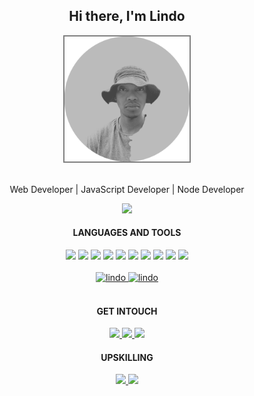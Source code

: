 <h2 align='center'><strong>Hi there, I'm Lindo</strong></h2>
<div align="center">
  <img src="https://raw.githubusercontent.com/Lindo-code/images/main/port/github.png" height="auto" width="200" style="border: 2px solid  gray;">
</div>
<br>
<p align='center'>Web Developer | JavaScript Developer | Node Developer</p>
<div align="center">
  <a href="https://lindo-code.github.io/portfolio-website/" target="_blank">
    <img src="https://img.shields.io/badge/website-000000?style=for-the-badge&logo=About.me&logoColor=white" target="_blank">
  </a>
</div>
<div align=center>
  <h4><b>LANGUAGES AND TOOLS</b></h4>
  <img src="https://img.shields.io/badge/JavaScript-323330?style=for-the-badge&logo=javascript&logoColor=F7DF1E">
  <img src="https://img.shields.io/badge/HTML-239120?style=for-the-badge&logo=html5&logoColor=white">
  <img src="https://img.shields.io/badge/CSS-593D88?&style=for-the-badge&logo=css3&logoColor=white">
  <img src="https://img.shields.io/badge/Git-14354C?style=for-the-badge&logo=git&logoColor=white">
  <img src="https://img.shields.io/badge/Jasmine-F7DF1E?style=for-the-badge&logo=jasmine&logoColor=purple">
  <img src="https://img.shields.io/badge/Node.js-43853D?style=for-the-badge&logo=node.js&logoColor=white">
  <img src="https://img.shields.io/badge/Webpack-4A4A55?style=for-the-badge&logo=webpack&logoColor=white">
  <img src="https://img.shields.io/badge/PostgreSQL-316192?style=for-the-badge&logo=postgresql&logoColor=white">
  <img src="https://img.shields.io/badge/Docker-CC6699?style=for-the-badge&logo=docker&logoColor=blue">
  <img src="https://img.shields.io/badge/Figma-F24E1E?style=for-the-badge&logo=figma&logoColor=white">
</div>
<br>
<div align="center">
  <a href="https://github.com/lindo-code">
    <img height="160em" src="https://github-readme-stats.vercel.app/api?username=lindo-code&show_icons=true&locale=en" alt="lindo"/>
    <img height="160em" src="https://github-readme-stats.vercel.app/api/top-langs?username=lindo-code&show_icons=true&locale=en&layout=compact&" alt="lindo" />
  </a>
</div>
<br>
<div align="center">
  <h4><b>GET INTOUCH</b></h4>
  <a href="https://lindo-code.github.io/portfolio-website/" target="_blank">
    <img src="https://img.shields.io/badge/website-000000?style=for-the-badge&logo=About.me&logoColor=white" target="_blank">
  </a>
  <a href="https://www.linkedin.com/in/lindo-matabane-8939aa229/" target="_blank">
    <img src="https://img.shields.io/badge/-LinkedIn-%230077B5?style=for-the-badge&logo=linkedin&logoColor=white" target="_blank">
  </a>
  <a href="https://discord.gg/APTqPHcm" target="_blank">
    <img src="https://img.shields.io/badge/Discord-7289DA?style=for-the-badge&logo=discord&logoColor=white" target="_blank">
  </a>
</div>
<div align="center">
  <h4><b>UPSKILLING</b></h4>
  <a href="https://www.codewars.com/users/Lindo-code" target="_blank">
    <img src="https://img.shields.io/badge/Codewars-B1361E?style=for-the-badge&logo=Codewars&logoColor=white" target="_blank">
  </a>
  <a href="https://www.hackerrank.com/sdrowvieli11?hr_r=1" target="_blank">
    <img src="https://img.shields.io/badge/-Hackerrank-2EC866?style=for-the-badge&logo=HackerRank&logoColor=white" target="_blank">
  </a>
</div>

